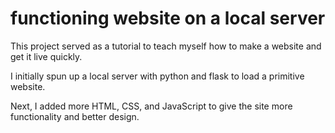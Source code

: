 # functioning website on a local server

This project served as a tutorial to teach myself how to make a website and get it live quickly.

I initially spun up a local server with python and flask to load a primitive website. 

Next, I added more HTML, CSS, and JavaScript to give the site more functionality and better design.
